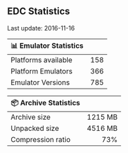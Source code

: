 ## EDC Statistics

Last update: 2016-11-16

| :bar_chart: Emulator Statistics | |
|:-----|------:|
| Platforms available | 158 |
| Platform Emulators | 366 |
| Emulator Versions  | 785 |

| :package: Archive Statistics | |
|:-----|------:|
| Archive size | 1215 MB |
| Unpacked size | 4516 MB |
| Compression ratio | 73% |
